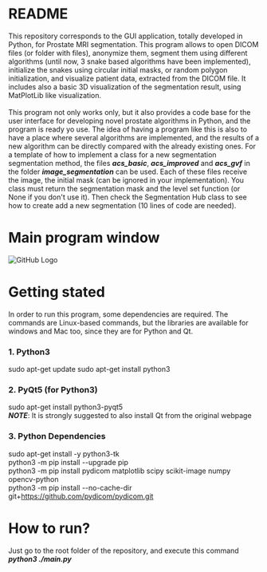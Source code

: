# README
This repository corresponds to the GUI application, totally developed in Python, for Prostate MRI segmentation.
This program allows to open DICOM files (or folder with files), anonymize them, segment them using different algorithms (until now, 3 snake based algorithms have been implemented), initialize the snakes using circular initial masks, or random polygon initialization, and visualize patient data, extracted from the DICOM file.
It includes also a basic 3D visualization of the segmentation result, using MatPlotLib like visualization.
<br /><br />
This program not only works only, but it also provides a code base for the user interface for developing novel prostate algorithms in Python, and the program is ready yo use. The idea of having a program like this is also to have a place where several algorithms are implemented, and the results of a new algorithm can be directly compared with the already existing ones. For a template of how to implement a class for a new segmentation segmentation method, the files ***acs_basic***, ***acs_improved*** and ***acs_gvf*** in the folder ***image_segmentation*** can be used. Each of these files receive the image, the initial mask (can be ignored in your implementation). You class must return the segmentation mask and the level set function (or None if you don't use it). Then check the Segmentation Hub class to see how to create add a new segmentation (10 lines of code are needed).

# Main program window
![GitHub Logo](/GUI.png)

# Getting stated
In order to run this program, some dependencies are required. The commands are Linux-based commands, but the libraries are available for windows and Mac too, since they are for Python and Qt.

### 1. Python3
sudo apt-get update
sudo apt-get install python3

### 2. PyQt5 (for Python3)
sudo apt-get install python3-pyqt5 <br />
 ***NOTE***: It is strongly suggested to also install Qt from the original webpage

### 3. Python Dependencies
sudo apt-get install -y python3-tk <br />
python3 -m pip install --upgrade pip <br />
python3 -m pip install pydicom matplotlib scipy scikit-image numpy opencv-python <br />
python3 -m pip install --no-cache-dir git+https://github.com/pydicom/pydicom.git <br />

# How to run?
Just go to the root folder of the repository, and execute this command
***python3 ./main.py***